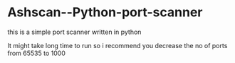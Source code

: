 # Ashscan--Python-port-scanner
this is a simple port scanner written in python

It might take long time to run so i recommend you decrease the no of ports from 65535 to 1000
